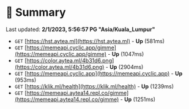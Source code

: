 # 📖 Summary
Last updated: **2/1/2023, 5:56:57 PG "Asia/Kuala_Lumpur"**

- `GET` [https://hst.aytea.ml](https://hst.aytea.ml) - **Up** (581ms)
- `GET` [https://memeapi.cyclic.app/gimme](https://memeapi.cyclic.app/gimme) - **Up** (1047ms)
- `GET` [https://color.aytea.ml/4b31d6.png](https://color.aytea.ml/4b31d6.png) - **Up** (2904ms)
- `GET` [https://memeapi.cyclic.app](https://memeapi.cyclic.app) - **Up** (953ms)
- `GET` [https://klik.ml/health](https://klik.ml/health) - **Up** (1239ms)
- `GET` [https://memeapi.aytea14.repl.co/gimme](https://memeapi.aytea14.repl.co/gimme) - **Up** (1251ms)
